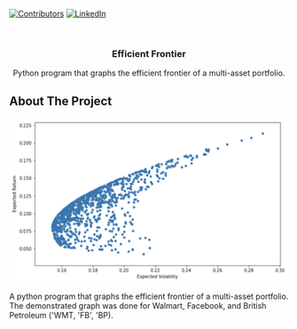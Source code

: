 <!-- PROJECT SHIELDS -->

[![Contributors][contributors-shield]]()
[![LinkedIn][linkedin-shield]][linkedin-url]

<!-- PROJECT LOGO -->
<br />
<p align="center">
  <h3 align="center">Efficient Frontier</h3>

  <p align="center">
    Python program that graphs the efficient frontier of a multi-asset portfolio.
  </p>
</p>

## About The Project

![Screenshot](screenshot.png)

A python program that graphs the efficient frontier of a multi-asset portfolio. The demonstrated graph was done for Walmart, Facebook, and British Petroleum ('WMT, 'FB', 'BP). 

<!-- Markdown link & img dfn's -->

[contributors-shield]: https://img.shields.io/badge/contributors-1-orange.svg?style=flat-square
[linkedin-shield]: https://img.shields.io/badge/-LinkedIn-black.svg?style=flat-square&logo=linkedin&colorB=555
[linkedin-url]: https://linkedin.com/in/rsokz
